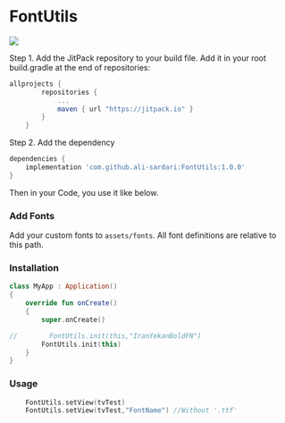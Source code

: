 # FontUtils

[![](https://jitpack.io/v/ali-sardari/FontUtils.svg)](https://jitpack.io/#ali-sardari/FontUtils)


Step 1. Add the JitPack repository to your build file. Add it in your root build.gradle at the end of repositories:

```groovy
allprojects {
        repositories {
            ...
            maven { url "https://jitpack.io" }
        }
    }
```

Step 2. Add the dependency
```groovy
dependencies {
    implementation 'com.github.ali-sardari:FontUtils:1.0.0'
}
```

Then in your Code, you use it like below.

### Add Fonts

Add your custom fonts to `assets/fonts`. All font definitions are relative to this path.

### Installation

```kotlin
class MyApp : Application()
{
    override fun onCreate()
    {
        super.onCreate()

//        FontUtils.init(this,"IranYekanBoldFN")
        FontUtils.init(this)
    }
}
```

### Usage

```kotlin
    FontUtils.setView(tvTest)
    FontUtils.setView(tvTest,"FontName") //Without '.ttf'

```


